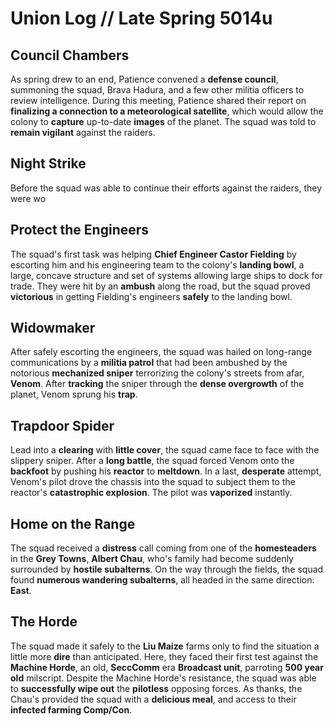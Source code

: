 # Union Log // Late Spring 5014u
## Council Chambers
As spring drew to an end, Patience convened a **defense council**, summoning the squad, Brava Hadura, and a few other militia officers to review intelligence. During this meeting, Patience shared their report on **finalizing a connection to a meteorological satellite**, which would allow the colony to **capture** up-to-date **images** of the planet. The squad was told to **remain vigilant** against the raiders.


## Night Strike
Before the squad was able to continue their efforts against the raiders, they were wo


## Protect the Engineers
The squad's first task was helping **Chief Engineer Castor Fielding** by escorting him and his engineering team to the colony's **landing bowl**, a large, concave structure and set of systems allowing large ships to dock for trade. They were hit by an **ambush** along the road, but the squad proved **victorious** in getting Fielding's engineers **safely** to the landing bowl.

## Widowmaker
After safely escorting the engineers, the squad was hailed on long-range communications by a **militia patrol** that had been ambushed by the notorious **mechanized sniper** terrorizing the colony's streets from afar, **Venom**. After **tracking** the sniper through the **dense overgrowth** of the planet, Venom sprung his **trap**.

## Trapdoor Spider
Lead into a **clearing** with **little cover**, the squad came face to face with the slippery sniper. After a **long battle**, the squad forced Venom onto the **backfoot** by pushing his **reactor** to **meltdown**. In a last, **desperate** attempt, Venom's pilot drove the chassis into the squad to subject them to the reactor's **catastrophic explosion**. The pilot was **vaporized** instantly. 

## Home on the Range
The squad received a **distress** call coming from one of the **homesteaders** in the **Grey Towns**, **Albert Chau**, who's family had become suddenly surrounded by **hostile subalterns**. On the way through the fields, the squad found **numerous wandering subalterns**, all headed in the same direction: **East**.

## The Horde
The squad made it safely to the **Liu Maize** farms only to find the situation a little more **dire** than anticipated. Here, they faced their first test against the **Machine Horde**, an old, **SeccComm** era **Broadcast unit**, parroting **500 year old** milscript. Despite the Machine Horde's resistance, the squad was able to **successfully wipe out** the **pilotless** opposing forces. As thanks, the Chau's provided the squad with a **delicious meal**, and access to their **infected farming Comp/Con**.
